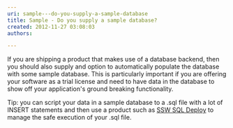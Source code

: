 ```yaml
---
uri: sample---do-you-supply-a-sample-database
title: Sample - Do you supply a sample database?
created: 2012-11-27 03:08:03
authors:

---
```





<span class='intro'> <p>If you are shipping a product that makes use of a database backend, then you should also supply and option to automatically populate the database with some sample database. This is particularly important if you are offering your software as a trial license and need to have data in the database to show off your application's ground breaking functionality.</p>
<p>Tip&#58; you can script your data in a sample database to a .sql file with a lot of INSERT statements and then use a product such as <a href="http&#58;//www.ssw.com.au/ssw/SQLDeploy">SSW SQL Deploy</a> to manage the safe execution of your .sql file.</p> </span>




